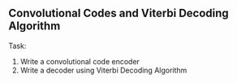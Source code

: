 ## Convolutional Codes and Viterbi Decoding Algorithm

Task: 
1. Write a convolutional code encoder 
2. Write a decoder using Viterbi Decoding Algorithm
